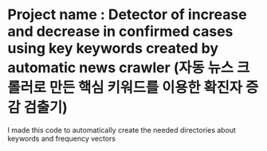 # Project name : Detector of increase and decrease in confirmed cases using key keywords created by automatic news crawler (자동 뉴스 크롤러로 만든 핵심 키워드를 이용한 확진자 증감 검출기)

I made this code to automatically create the needed directories about keywords and frequency vectors 
